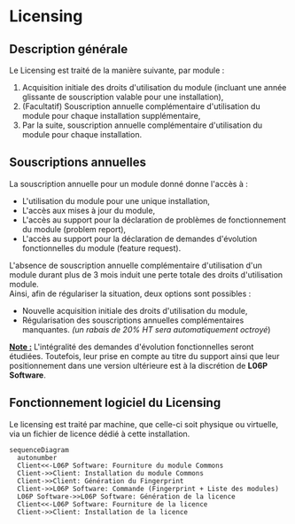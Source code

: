 # Licensing

## Description générale

Le Licensing est traité de la manière suivante, par module : 
  
  1. Acquisition initiale des droits d'utilisation du module (incluant une année glissante de souscription valable pour une installation),
  2. (Facultatif) Souscription annuelle complémentaire d'utilisation du module pour chaque installation supplémentaire,
  3. Par la suite, souscription annuelle complémentaire d'utilisation du module pour chaque installation.

## Souscriptions annuelles

La souscription annuelle pour un module donné donne l'accès à :

  * L'utilisation du module pour une unique installation,
  * L'accès aux mises à jour du module,
  * L'accès au support pour la déclaration de problèmes de fonctionnement du module (problem report),
  * L'accès au support pour la déclaration de demandes d'évolution fonctionnelles du module (feature request).

L'absence de souscription annuelle complémentaire d'utilisation d'un module durant plus de 3 mois induit une perte totale des droits d'utilisation module.  
Ainsi, afin de régulariser la situation, deux options sont possibles : 
  
  * Nouvelle acquisition initiale des droits d'utilisation du module,
  * Régularisation des souscriptions annuelles complémentaires manquantes. *(un rabais de 20% HT sera automatiquement octroyé*)

**<u>Note :</u>** L'intégralité des demandes d'évolution fonctionnelles seront étudiées. Toutefois, leur prise en compte au titre du support ainsi que leur positionnement dans une version ultérieure est à la discrétion de **L06P Software**.

## Fonctionnement logiciel du Licensing

Le licensing est traité par machine, que celle-ci soit physique ou virtuelle, via un fichier de licence dédié à cette installation.

``` mermaid
sequenceDiagram
  autonumber
  Client<<-L06P Software: Fourniture du module Commons
  Client->>Client: Installation du module Commons
  Client->>Client: Génération du Fingerprint
  Client->>L06P Software: Commande (Fingerprint + Liste des modules)
  L06P Software->>L06P Software: Génération de la licence
  Client<<-L06P Software: Fourniture de la licence
  Client->>Client: Installation de la licence
```